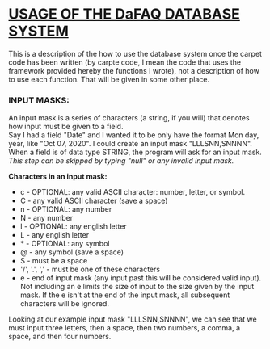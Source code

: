 # <ins>**USAGE OF THE DaFAQ DATABASE SYSTEM**</ins>
This is a description of the how to use the database system once the carpet code has been written (by carpte code, I mean the code that uses the framework provided hereby the functions I wrote), not a description of how to use each function. That will be given in some other place.

### **INPUT MASKS:** <br />
An input mask is a series of characters (a string, if you will) that denotes how input must be given to a field. <br />
Say I had a field "Date" and I wanted it to be only have the format Mon day, year, like "Oct 07, 2020". I could create an input mask "LLLSNN,SNNNN". <br />
When a field is of data type STRING, the program will ask for an input mask. <br />
*This step can be skipped by typing "null" or any invalid input mask.* <br />

**Characters in an input mask:**
* c - OPTIONAL: any valid ASCII character: number, letter, or symbol.
* C - any valid ASCII character (save a space)
* n - OPTIONAL: any number
* N - any number
* l - OPTIONAL: any english letter
* L - any english letter
* \* - OPTIONAL: any symbol
* @ - any symbol (save a space)
* S - must be a space
* '/', '.', ',' - must be one of these characters
* e - end of input mask (any input past this will be considered valid input). Not including an e limits the size of input to the size given by the input mask.
    If the e isn't at the end of the input mask, all subsequent characters will be ignored.

Looking at our example input mask "LLLSNN,SNNNN", we can see that we must input three letters, then a space, then two numbers, a comma, a space, and then four numbers. <br />

